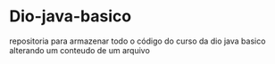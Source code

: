# Dio-java-basico
repositoria para armazenar todo o código do curso da dio java basico
alterando um conteudo de um arquivo